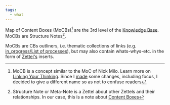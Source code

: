 ```yaml
---
tags:
  - what
---
```


Map of Content Boxes (MoCBs)[^202207311616-1] are the 3rd level of the [Knowledge Base](..\Knowledge%20Base.md). MoCBs are Structure Notes[^202207311616-2].

MoCBs are CBs outliners, i.e. thematic collections of links (e.g. [in_progress/List of processes](..\in_progress\List%20of%20processes.md)), but may also contain whats-whys-etc. in the form of [Zettel's](..\Zettel.md) inserts.

[^202207311616-1]: MoCB is a concept similar to the MoC of Nick Milo. Learn more on [Linking Your Thinking](https://www.linkingyourthinking.com/). Since I [made](..\Knowledge%20Forging%20Methodology.md) some changes, including focus, I decided to give a different name so as not to confuse readers
[^202207311616-2]: Structure Note or Meta-Note is a Zettel about other Zettels and their relationships. In our case, this is a note about [Content Boxes](..\Content%20Box.md)
